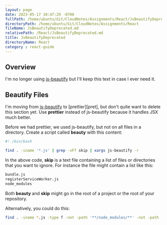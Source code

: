 ```yaml
---
layout: page
date: 2023-05-17 10:47:29 -0700
fullPath: /home/ubuntu/Git/CloudNotes/Assignments/React/JsBeautifyDeprecated.md
directoryPath: /home/ubuntu/Git/CloudNotes/Assignments/React
fileName: JsBeautifyDeprecated.md
relativePath: /React/JsBeautifyDeprecated.md
title: JsBeautifyDeprecated
directoryName: React
category : react-guide
---
```


## Overview

I'm no longer using [js-beautify][jsbea] but I'll keep this text in case I ever need it.

[jsbea]: https://github.com/beautify-web/js-beautify

## Beautify Files

I'm moving from [js-beautify][jsbea] to [prettier][pret], but don't quite want to delete this section yet. Use **prettier** instead of js-beautify because it handles JSX much better.

Before we had prettier, we used js-beautify, but not on all files in a directory. Create a script called **beauty** with this content:

```bash
#! /bin/bash

find . -iname '*.js' | grep -vFf skip | xargs js-beautify -r
```

In the above code, **skip** is a text file containing a list of files or directories that you want to ignore. For instance the file might contain a list like this:

```bash
bundle.js
registerServiceWorker.js
node_modules
```

Both **beauty** and **skip** might go in the root of a project or the root of your repository.

Alternatively, you could do this:

```bash
find . -iname *.js -type f -not -path '**/node_modules/**' -not -path '**/bundle.js' -not -path '**/registerServiceWorker.js' -print0 | xargs -0 js-beautify -r
```
